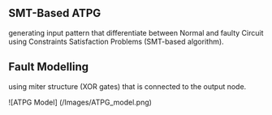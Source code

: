 ## SMT-Based ATPG
generating input pattern that differentiate between Normal and faulty Circuit using Constraints Satisfaction Problems (SMT-based algorithm).

## Fault Modelling 
using miter structure (XOR gates) that is connected to the output node.

![ATPG Model] (/Images/ATPG_model.png)
